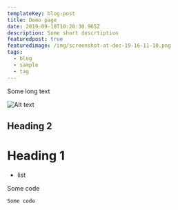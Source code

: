 ```yaml
---
templateKey: blog-post
title: Demo page
date: 2019-09-18T10:20:30.965Z
description: Some short descrtiption
featuredpost: true
featuredimage: /img/screenshot-at-dec-19-16-11-10.png
tags:
  - blog
  - sample
  - tag
---
```

Some long text

![Alt text](/img/screenshot-at-dec-19-16-11-10.png "Image title")



## Heading 2

# Heading 1

* list

Some code

```
Some code 
```
